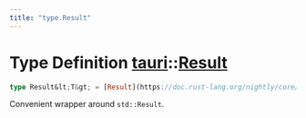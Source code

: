 ```yaml
---
title: "type.Result"
---
```


Type Definition [tauri](/api/rust/tauri/index.html)::[Result](/api/rust/tauri/)
===============================================================================

```rust
type Result&lt;T&gt; = [Result](https://doc.rust-lang.org/nightly/core/result/enum.Result.html "enum core::result::Result")&lt;T, [Error](/api/rust/tauri/../tauri/struct.Error.html "struct tauri::Error")\&gt;;
```

Convenient wrapper around <code>std::Result</code>.
      